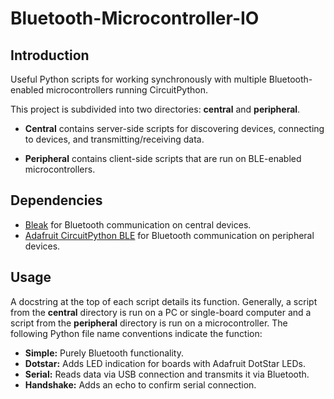 # Bluetooth-Microcontroller-IO

## Introduction
Useful Python scripts for working synchronously with multiple Bluetooth-enabled microcontrollers running CircuitPython.

This project is subdivided into two directories: **central** and **peripheral**.

* **Central** contains server-side scripts for discovering devices, connecting to devices, and transmitting/receiving data. 

* **Peripheral** contains client-side scripts that are run on BLE-enabled microcontrollers.

## Dependencies
* [Bleak](https://github.com/hbldh/bleak) for Bluetooth communication on central devices.
* [Adafruit CircuitPython BLE](https://github.com/adafruit/Adafruit_CircuitPython_BLE) for Bluetooth communication on peripheral devices.

## Usage
A docstring at the top of each script details its function. Generally, a script from the **central** directory is run on a PC or single-board computer and a script from the **peripheral** directory is run on a microcontroller. The following Python file name conventions indicate the function:
* **Simple:** Purely Bluetooth functionality. 
* **Dotstar:** Adds LED indication for boards with Adafruit DotStar LEDs.
* **Serial:** Reads data via USB connection and transmits it via Bluetooth.
* **Handshake:** Adds an echo to confirm serial connection.